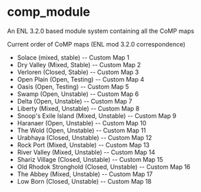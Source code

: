 comp_module
===========

An ENL 3.2.0 based module system containing all the CoMP maps

Current order of CoMP maps (ENL mod 3.2.0 correspondence)

* Solace (mixed, stable) -- Custom Map 1
* Dry Valley (Mixed, Stable) -- Custom Map 2
* Verloren (Closed, Stable) -- Custom Map 3
* Open Plain (Open, Testing) -- Custom Map 4
* Oasis (Open, Testing) -- Custom Map 5
* Swamp (Open, Unstable) -- Custom Map 6
* Delta (Open, Unstable) -- Custom Map 7
* Liberty (Mixed, Unstable) -- Custom Map 8
* Snoop's Exile Island (Mixed, Unstable) -- Custom Map 9
* Haranaer (Open, Unstable) -- Custom Map 10
* The Wold (Open, Unstable) -- Custom Map 11
* Urabhaya (Closed, Unstable) -- Custom Map 12
* Rock Port (Mixed, Unstable) -- Custom Map 13
* River Valley (Mixed, Unstable) -- Custom Map 14
* Shariz Village (Closed, Unstable) -- Custom Map 15
* Old Rhodok Stronghold (Closed, Unstable) -- Custom Map 16
* The Abbey (Mixed, Unstable) -- Custom Map 17
* Low Born (Closed, Unstable) -- Custom Map 18
